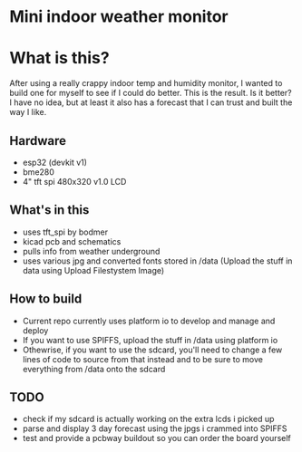 # Mini indoor weather monitor

# What is this?
After using a really crappy indoor temp and humidity monitor, I wanted to build one for myself to see if I could do better. This is the result. Is it better? I have no idea, but at least it also has a forecast that I can trust and built the way I like.

## Hardware
* esp32 (devkit v1)
* bme280
* 4" tft spi 480x320 v1.0 LCD

## What's in this
* uses tft_spi by bodmer
* kicad pcb and schematics
* pulls info from weather underground
* uses various jpg and converted fonts stored in /data (Upload the stuff in data using Upload Filestystem Image)

## How to build

* Current repo currently uses platform io to develop and manage and deploy
* If you want to use SPIFFS, upload the stuff in /data using platform io
* Othewrise, if you want to use the sdcard, you'll need to change a few lines of code to source from that instead and to be sure to move everything from /data onto the sdcard


## TODO
* check if my sdcard is actually working on the extra lcds i picked up
* parse and display 3 day forecast using the jpgs i crammed into SPIFFS
* test and provide a pcbway buildout so you can order the board yourself
